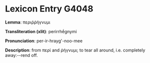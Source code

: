 # Lexicon Entry G4048

**Lemma**: περιῤῥήγνυμι

**Transliteration (xlit)**: perirrhḗgnymi

**Pronunciation**: per-ir-hrayg'-noo-mee

**Description**:
from περί and ῥήγνυμι; to tear all around, i.e. completely away:--rend off.
